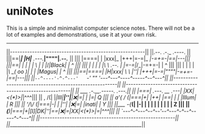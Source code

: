 # uniNotes
This is a simple and minimalist computer science notes.
There will not be a lot of examples and demonstrations,
use it at your own risk.
 _________________________________________________________
||-------------------------------------------------------||
||.--.    .-._                        .----.             ||
|||==|____| |H|___            .---.___|""""|_____.--.___ ||
|||  |====| | |xxx|_          |+++|=-=|_  _|-=+=-|==|---|||
|||==|    | | |   | \         |   |   |_\/_|Black|  | ^ |||
|||  |    | | |   |\ \   .--. |   |=-=|_/\_|-=+=-|  | ^ |||
|||  |    | | |   |_\ \_( oo )|   |   |    |Magus|  | ^ |||
|||==|====| |H|xxx|  \ \ |''| |+++|=-=|""""|-=+=-|==|---|||
||`--^----'-^-^---'   `-' ""  '---^---^----^-----^--^---^||
||-------------------------------------------------------||
||-------------------------------------------------------||
||               ___                   .-.__.-----. .---.||
||              |===| .---.   __   .---| |XX|<(*)>|_|^^^|||
||         ,  /(|   |_|III|__|''|__|:x:|=|  |     |=| Q |||
||      _a'{ / (|===|+|   |++|  |==|   | |  |Illum| | R |||
||      '/\\/ _(|===|-|   |  |''|  |:x:|=|  |inati| | Y |||
||_____  -\{___(|   |-|   |  |  |  |   | |  |     | | Z |||
||       _(____)|===|+|[I]|DK|''|==|:x:|=|XX|<(*)>|=|^^^|||
||              `---^-^---^--^--'--^---^-^--^-----^-^---^||
||-------------------------------------------------------||
||_______________________________________________________||
